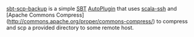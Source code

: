 [sbt-scp-backup](http://github.com/Sensatus/sbt-scp-backup) is a simple [SBT](http://www.scala-sbt.org)
[AutoPlugin](http://www.scala-sbt.org/0.13/docs/Plugins.html) that uses
[scala-ssh](https://github.com/sirthias/scala-ssh) and [Apache Commons Compress]
(http://commons.apache.org/proper/commons-compress/) to compress and scp a provided directory to
some remote host.
